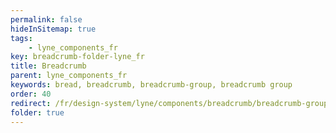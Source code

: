 ```yaml
---
permalink: false
hideInSitemap: true
tags: 
    - lyne_components_fr
key: breadcrumb-folder-lyne_fr
title: Breadcrumb
parent: lyne_components_fr
keywords: bread, breadcrumb, breadcrumb-group, breadcrumb group
order: 40
redirect: /fr/design-system/lyne/components/breadcrumb/breadcrumb-group/
folder: true
---
```

